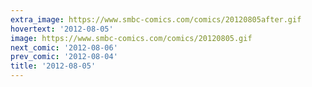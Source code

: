 ```yaml
---
extra_image: https://www.smbc-comics.com/comics/20120805after.gif
hovertext: '2012-08-05'
image: https://www.smbc-comics.com/comics/20120805.gif
next_comic: '2012-08-06'
prev_comic: '2012-08-04'
title: '2012-08-05'
---
```


